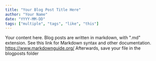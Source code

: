 ```yaml
---
title: "Your Blog Post Title Here"
author: "Your Name" 
date: "YYYY-MM-DD"
tags: ["multiple", "tags", "like", "this"]
---
```


Your content here.
Blog posts are written in markdown, with ".md" extension.
See this link for Markdown syntax and other documentation.
https://www.markdownguide.org/
Afterwards, save your file in the blogposts folder